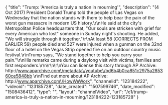 {
    "title": "Trump: 'America is truly a nation in mourning'",
    "description": "(4 Oct 2017) President Donald Trump told the people of Las Vegas on Wednesday that the nation stands with them to help bear the pain of the worst gun massacre in modern US history.\r\nHe said at the city's Metropolitan Police headquarters that, \"Our souls are stricken with grief for every American who lost\" someone in Sunday night's shooting. He added, \"We will struggle through it together.\"\r\nAt least 58 (CORRECTS FROM EARLIER 59) people died and 527 were injured when a gunman on the 32nd floor of a hotel on the Vegas Strip opened fire on an outdoor country music festival.\r\nTrump says, \"We stand together to help you carry your pain.\"\r\nHis remarks came during a daylong visit with victims, families and first responders.\r\n\r\n\r\nYou can license this story through AP Archive: http:\/\/www.aparchive.com\/metadata\/youtube\/bd6b4b0ca851c2975a285360ce5848bb \r\nFind out more about AP Archive: http:\/\/www.aparchive.com\/HowWeWork",
    "channelid": "123184222",
    "videoid": "123185728",
    "date_created": "1507599746",
    "date_modified": "1508436412",
    "type": "",
    "layout": "channelVideo",
    "url": "\/c1\/trump-america-is-truly-a-nation-in-mourning\/123184222-123185728"
}